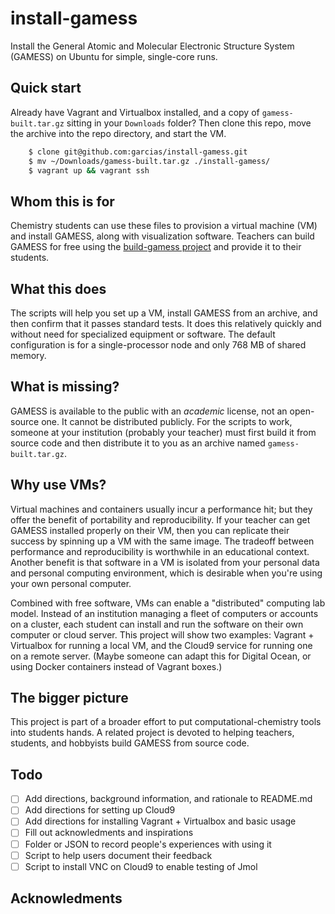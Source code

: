 # install-gamess

Install the General Atomic and Molecular Electronic Structure System (GAMESS) on Ubuntu for simple, single-core runs.

## Quick start

Already have Vagrant and Virtualbox installed, and a copy of `gamess-built.tar.gz` sitting in your `Downloads` folder? Then clone this repo, move the archive into the repo directory, and start the VM.

```bash
    $ clone git@github.com:garcias/install-gamess.git
    $ mv ~/Downloads/gamess-built.tar.gz ./install-gamess/
    $ vagrant up && vagrant ssh
```

## Whom this is for

Chemistry students can use these files to provision a virtual machine (VM) and install GAMESS, along with visualization software. 
Teachers can build GAMESS for free using the [build-gamess project](https://github.com/garcias/build-gamess) and provide it to their students.

## What this does

The scripts will help you set up a VM, install GAMESS from an archive, and then confirm that it passes standard tests. 
It does this relatively quickly and without need for specialized equipment or software. 
The default configuration is for a single-processor node and only 768 MB of shared memory. 

## What is missing?

GAMESS is available to the public with an *academic* license, not an open-source one. 
It cannot be distributed publicly. 
For the scripts to work, someone at your institution (probably your teacher) must first build it from source code and then distribute it to you as an archive named `gamess-built.tar.gz`.

## Why use VMs?

Virtual machines and containers usually incur a performance hit; but they offer the benefit of portability and reproducibility. 
If your teacher can get GAMESS installed properly on their VM, then you can replicate their success by spinning up a VM with the same image. 
The tradeoff between performance and reproducibility is worthwhile in an educational context. 
Another benefit is that software in a VM is isolated from your personal data and personal computing environment, which is desirable when you're using your own personal computer.

Combined with free software, VMs can enable a "distributed" computing lab model. 
Instead of an institution managing a fleet of computers or accounts on a cluster, each student can install and run the software on their own computer or cloud server. 
This project will show two examples: Vagrant + Virtualbox for running a local VM, and the Cloud9 service for running one on a remote server. 
(Maybe someone can adapt this for Digital Ocean, or using Docker containers instead of Vagrant boxes.)

## The bigger picture

This project is part of a broader effort to put computational-chemistry tools into students hands. 
A related  project is devoted to helping teachers, students, and hobbyists build GAMESS from source code. 

## Todo

- [ ] Add directions, background information, and rationale to README.md
- [ ] Add directions for setting up Cloud9
- [ ] Add directions for installing Vagrant + Virtualbox and basic usage
- [ ] Fill out acknowledments and inspirations
- [ ] Folder or JSON to record people's experiences with using it
- [ ] Script to help users document their feedback
- [ ] Script to install VNC on Cloud9 to enable testing of Jmol

## Acknowledments
